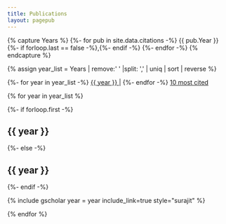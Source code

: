 ```yaml
---
title: Publications  
layout: pagepub
---
```


{% capture Years %}
  {%- for pub in site.data.citations -%}
    {{ pub.Year }}
        {%- if forloop.last == false -%},{%- endif -%}
  {%- endfor -%}
{% endcapture %}





{% assign year_list = Years | remove:' ' |split: ',' | uniq | sort | reverse %}

<!--Links to other years -->
{%- for year in year_list  -%}
<a  href="#{{ year }}"> {{ year  }} </a> | 
{%- endfor -%}
<a  href="./publication_cited" > 10 most cited </a>
<!--Other citations -->






{% for year in year_list  %}
<div class="grant">

{%- if forloop.first -%}
<h2 id="{{ year }}"> {{ year }} </h2>
{%- else -%}	
<h2 id="{{ year }}"> {{ year }} <a href="#" style="float: right;">  <i class="fas fa-arrow-up"> </i>
 </a> </h2>  

{%- endif -%}


</div>
 {% include gscholar year = year  include_link=true style="surajit"  %}

{% endfor %}

